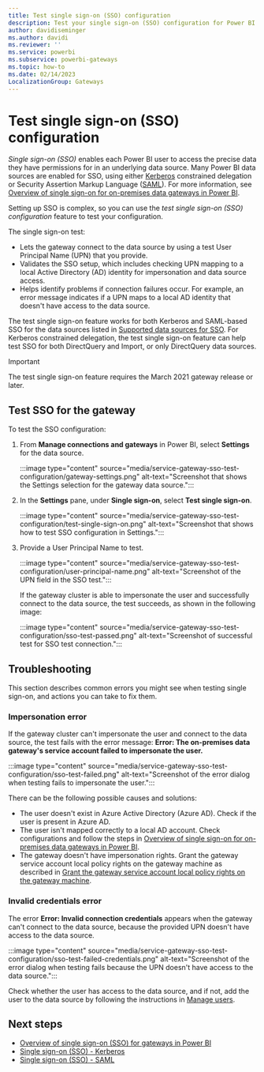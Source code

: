 ```yaml
---
title: Test single sign-on (SSO) configuration
description: Test your single sign-on (SSO) configuration for Power BI gateways.
author: davidiseminger
ms.author: davidi
ms.reviewer: ''
ms.service: powerbi
ms.subservice: powerbi-gateways
ms.topic: how-to
ms.date: 02/14/2023
LocalizationGroup: Gateways
---
```


# Test single sign-on (SSO) configuration

*Single sign-on (SSO)* enables each Power BI user to access the precise data they have permissions for in an underlying data source. Many Power BI data sources are enabled for SSO, using either [Kerberos](service-gateway-sso-kerberos.md) constrained delegation or Security Assertion Markup Language ([SAML](service-gateway-sso-saml.md)). For more information, see [Overview of single sign-on for on-premises data gateways in Power BI](service-gateway-sso-overview.md).

Setting up SSO is complex, so you can use the *test single sign-on (SSO) configuration* feature to test your configuration.

The single sign-on test:

- Lets the gateway connect to the data source by using a test User Principal Name (UPN) that you provide.
- Validates the SSO setup, which includes checking UPN mapping to a local Active Directory (AD) identity for impersonation and data source access.
- Helps identify problems if connection failures occur. For example, an error message indicates if a UPN maps to a local AD identity that doesn't have access to the data source.

The test single sign-on feature works for both Kerberos and SAML-based SSO for the data sources listed in [Supported data sources for SSO](service-gateway-sso-overview.md#supported-data-sources-for-sso). For Kerberos constrained delegation, the test single sign-on feature can help test SSO for both DirectQuery and Import, or only DirectQuery data sources.

> [!IMPORTANT]
> The test single sign-on feature requires the March 2021 gateway release or later.

## Test SSO for the gateway

To test the SSO configuration:

1. From **Manage connections and gateways** in Power BI, select **Settings** for the data source.

   :::image type="content" source="media/service-gateway-sso-test-configuration/gateway-settings.png" alt-text="Screenshot that shows the Settings selection for the gateway data source.":::
   
2. In the **Settings** pane, under **Single sign-on**, select **Test single sign-on**.

   :::image type="content" source="media/service-gateway-sso-test-configuration/test-single-sign-on.png" alt-text="Screenshot that shows how to test SSO configuration in Settings.":::

3. Provide a User Principal Name to test.

   :::image type="content" source="media/service-gateway-sso-test-configuration/user-principal-name.png" alt-text="Screenshot of the UPN field in the SSO test.":::

   If the gateway cluster is able to impersonate the user and successfully connect to the data source, the test succeeds, as shown in the following image:

   :::image type="content" source="media/service-gateway-sso-test-configuration/sso-test-passed.png" alt-text="Screenshot of successful test for SSO test connection.":::

## Troubleshooting

This section describes common errors you might see when testing single sign-on, and actions you can take to fix them.

### Impersonation error

If the gateway cluster can't impersonate the user and connect to the data source, the test fails with the error message: **Error: The on-premises data gateway's service account failed to impersonate the user.**

:::image type="content" source="media/service-gateway-sso-test-configuration/sso-test-failed.png" alt-text="Screenshot of the error dialog when testing fails to impersonate the user.":::

There can be the following possible causes and solutions:

- The user doesn't exist in Azure Active Directory (Azure AD). Check if the user is present in Azure AD.
- The user isn't mapped correctly to a local AD account. Check configurations and follow the steps in [Overview of single sign-on for on-premises data gateways in Power BI](service-gateway-sso-overview.md).
- The gateway doesn't have impersonation rights. Grant the gateway service account local policy rights on the gateway machine as described in [Grant the gateway service account local policy rights on the gateway machine](service-gateway-sso-kerberos.md#step-6-grant-the-gateway-service-account-local-policy-rights-on-the-gateway-machine).

### Invalid credentials error

The error **Error: Invalid connection credentials** appears when the gateway can't connect to the data source, because the provided UPN doesn't have access to the data source.

:::image type="content" source="media/service-gateway-sso-test-configuration/sso-test-failed-credentials.png" alt-text="Screenshot of the error dialog when testing fails because the UPN doesn't have access to the data source.":::

Check whether the user has access to the data source, and if not, add the user to the data source by following the instructions in [Manage users](service-gateway-data-sources.md#manage-users).

## Next steps

- [Overview of single sign-on (SSO) for gateways in Power BI](service-gateway-sso-overview.md)
- [Single sign-on (SSO) - Kerberos](service-gateway-sso-kerberos.md)
- [Single sign-on (SSO) - SAML](service-gateway-sso-saml.md)

